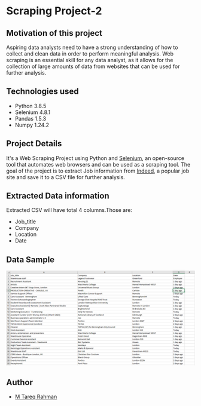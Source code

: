 
# Scraping Project-2

## Motivation of this project
Aspiring data analysts need to have a strong understanding of how to collect and clean data in order to perform meaningful analysis. Web scraping is an essential skill for any data analyst, as it allows for the collection of large amounts of data from websites that can be used for further analysis.

## Technologies used
- Python 3.8.5
- Selenium 4.8.1
- Pandas 1.5.3
- Numpy 1.24.2

## Project Details

It's a Web Scraping Project using Python and [Selenium](https://www.javatpoint.com/selenium-tutorial), an open-source tool that automates web browsers and can be used as a scraping tool. The goal of the project is to extract Job information from [Indeed](https://www.indeed.com/), a popular job site and save it to a CSV file for further analysis.

## Extracted Data information
Extracted CSV will have total 4 columns.Those are:
- Job_title	
- Company	
- Location
- Date
## Data Sample
![ALT](https://github.com/Tareq553/Scraping-Project-2/blob/main/Data%20sample%20image.png)




## Author

- [M Tareq Rahman](https://www.github.com/Tareq553)

